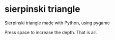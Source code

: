 # sierpinski triangle
Sierpinski triangle made with Python, using pygame


Press space to increase the depth. That is all.
